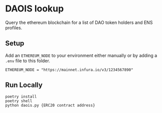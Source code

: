 # DAOIS lookup

Query the ethereum blockchain for a list of DAO token holders and ENS profiles.


## Setup

Add an ```ETHEREUM_NODE``` to your environment either manually or by adding a ```.env``` file to this folder.
```
ETHEREUM_NODE = "https://mainnet.infura.io/v3/1234567890"
```

## Run Locally
```
poetry install
poetry shell
python daois.py {ERC20 contract address}
```
